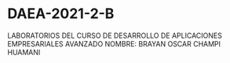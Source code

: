 # DAEA-2021-2-B
LABORATORIOS DEL CURSO DE DESARROLLO DE APLICACIONES EMPRESARIALES AVANZADO
NOMBRE: BRAYAN OSCAR CHAMPI HUAMANI
